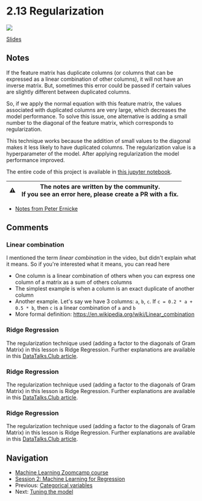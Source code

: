 # 2.13 Regularization

<!-- markdownlint-disable MD033 -->
<!-- markdownlint-disable MD045 -->
<a href="https://www.youtube.com/watch?v=91ve3EJlHBc&list=PL3MmuxUbc_hIhxl5Ji8t4O6lPAOpHaCLR&index=24"><img src="images/thumbnail-2-13.jpg"></a>

[Slides](https://www.slideshare.net/AlexeyGrigorev/ml-zoomcamp-2-slides)

## Notes

If the feature matrix has duplicate columns (or columns that can be expressed as a linear combination of other columns), it will not have an inverse matrix. But, sometimes this error could be passed if certain values are slightly different between duplicated columns.

So, if we apply the normal equation with this feature matrix, the values associated with duplicated columns are very large, which decreases the model performance. To solve this issue, one alternative is adding a small number to the diagonal of the feature matrix, which corresponds to regularization.

This technique works because the addition of small values to the diagonal makes it less likely to have duplicated columns. The regularization value is a hyperparameter of the model. After applying regularization the model performance improved.

The entire code of this project is available in [this jupyter notebook](https://github.com/alexeygrigorev/mlbookcamp-code/blob/master/chapter-02-car-price/02-carprice.ipynb).

|⚠️|The notes are written by the community.<br>If you see an error here, please create a PR with a fix.|
|---|:-:|

* [Notes from Peter Ernicke](https://knowmledge.com/2023/09/23/ml-zoomcamp-2023-machine-learning-for-regression-part-11/)

## Comments

### Linear combination

I mentioned the term *linear combination* in the video, but didn't explain what it means.
So if you're interested what it means, you can read here

* One column is a linear combination of others when you can express one column of a matrix as a sum of others columns
* The simplest example is when a column is an exact duplicate of another column
* Another example. Let's say we have 3 columns: `a`, `b`, `c`. If `c = 0.2 * a + 0.5 * b`, then `c` is a linear combination of `a` and `b`
* More formal definition: https://en.wikipedia.org/wiki/Linear_combination

### Ridge Regression

The regularization technique used (adding a factor to the diagonals of Gram Matrix) in this lesson is Ridge Regression. Further explanations are available in this [DataTalks.Club article](https://datatalks.club/blog/regularization-in-regression.html).

### Ridge Regression
The regularization technique used (adding a factor to the diagonals of Gram Matrix) in this lesson is Ridge Regression. Further explanations are available in this [DataTalks.Club article](https://datatalks.club/blog/regularization-in-regression.html).

### Ridge Regression
The regularization technique used (adding a factor to the diagonals of Gram Matrix) in this lesson is Ridge Regression. Further explanations are available in this [DataTalks.Club article](https://datatalks.club/blog/regularization-in-regression.html).

## Navigation

* [Machine Learning Zoomcamp course](../)
* [Session 2: Machine Learning for Regression](./)
* Previous: [Categorical variables](12-categorical-variables.md)
* Next: [Tuning the model](14-tuning-model.md)
